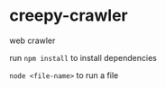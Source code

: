 # creepy-crawler
web crawler

run `npm install` to install dependencies

`node <file-name>` to run a file
